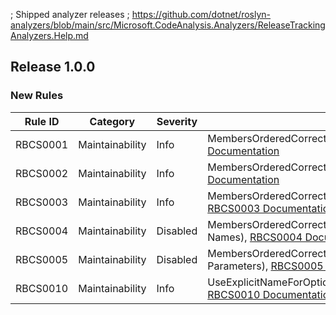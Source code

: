 ﻿; Shipped analyzer releases
; https://github.com/dotnet/roslyn-analyzers/blob/main/src/Microsoft.CodeAnalysis.Analyzers/ReleaseTrackingAnalyzers.Help.md

## Release 1.0.0

### New Rules

Rule ID | Category | Severity | Notes
--------|----------|----------|--------------------
RBCS0001|  Maintainability  |  Info    | MembersOrderedCorrectlyAnalyzer, [RBCS0001 Documentation](../../../docs/codeanalysis/rules/rbcs0001.md)
RBCS0002|  Maintainability  |  Info    | MembersOrderedCorrectlyAnalyzer, [RBCS0002 Documentation](../../../docs/codeanalysis/rules/rbcs0002.md)
RBCS0003|  Maintainability  |  Info    | MembersOrderedCorrectlyAnalyzer (Object Initializers), [RBCS0003 Documentation](../../../docs/codeanalysis/rules/rbcs0003.md)
RBCS0004|  Maintainability  |  Disabled  | MembersOrderedCorrectlyAnalyzer (Enum Member Names), [RBCS0004 Documentation](../../../docs/codeanalysis/rules/rbcs0004.md)
RBCS0005|  Maintainability  |  Disabled  | MembersOrderedCorrectlyAnalyzer (Method Parameters), [RBCS0005 Documentation](../../../docs/codeanalysis/rules/rbcs0005.md)
RBCS0010|  Maintainability  |  Info    | UseExplicitNameForOptionalMethodParametersAnalyzer, [RBCS0010 Documentation](../../../docs/codeanalysis/rules/rbcs0010.md)
